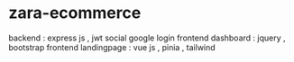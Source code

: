 # zara-ecommerce
backend : express js , jwt social google login
frontend dashboard : jquery , bootstrap
frontend landingpage : vue js , pinia , tailwind 
